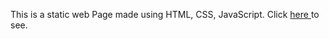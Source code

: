 This is a static web Page made using HTML, CSS, JavaScript. 
Click <a href = "https://abhirv08.github.io/yt_clone/">here </a> to see.
